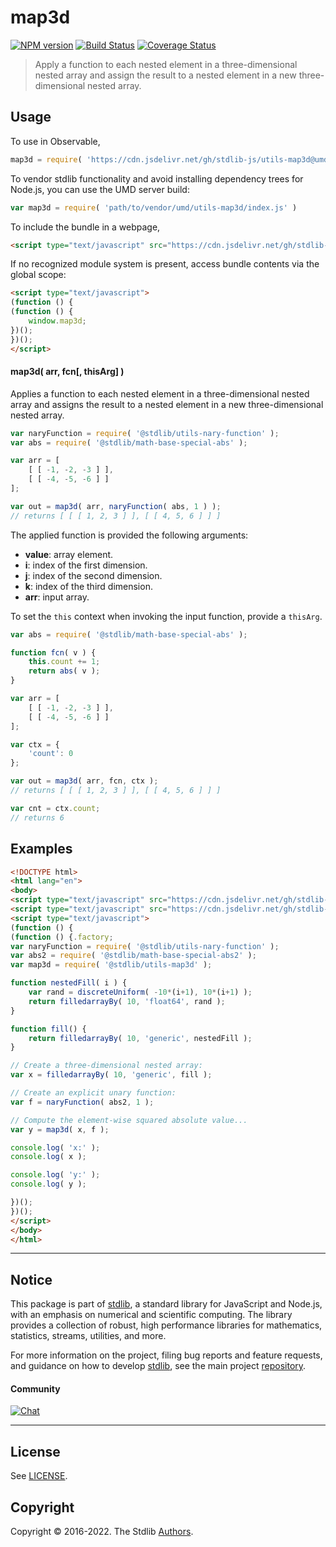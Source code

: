 <!--

@license Apache-2.0

Copyright (c) 2021 The Stdlib Authors.

Licensed under the Apache License, Version 2.0 (the "License");
you may not use this file except in compliance with the License.
You may obtain a copy of the License at

   http://www.apache.org/licenses/LICENSE-2.0

Unless required by applicable law or agreed to in writing, software
distributed under the License is distributed on an "AS IS" BASIS,
WITHOUT WARRANTIES OR CONDITIONS OF ANY KIND, either express or implied.
See the License for the specific language governing permissions and
limitations under the License.

-->

# map3d

[![NPM version][npm-image]][npm-url] [![Build Status][test-image]][test-url] [![Coverage Status][coverage-image]][coverage-url] <!-- [![dependencies][dependencies-image]][dependencies-url] -->

> Apply a function to each nested element in a three-dimensional nested array and assign the result to a nested element in a new three-dimensional nested array.

<!-- Section to include introductory text. Make sure to keep an empty line after the intro `section` element and another before the `/section` close. -->

<section class="intro">

</section>

<!-- /.intro -->

<!-- Package usage documentation. -->



<section class="usage">

## Usage

To use in Observable,

```javascript
map3d = require( 'https://cdn.jsdelivr.net/gh/stdlib-js/utils-map3d@umd/browser.js' )
```

To vendor stdlib functionality and avoid installing dependency trees for Node.js, you can use the UMD server build:

```javascript
var map3d = require( 'path/to/vendor/umd/utils-map3d/index.js' )
```

To include the bundle in a webpage,

```html
<script type="text/javascript" src="https://cdn.jsdelivr.net/gh/stdlib-js/utils-map3d@umd/browser.js"></script>
```

If no recognized module system is present, access bundle contents via the global scope:

```html
<script type="text/javascript">
(function () {
(function () {
    window.map3d;
})();
})();
</script>
```

#### map3d( arr, fcn\[, thisArg] )

Applies a function to each nested element in a three-dimensional nested array and assigns the result to a nested element in a new three-dimensional nested array.

```javascript
var naryFunction = require( '@stdlib/utils-nary-function' );
var abs = require( '@stdlib/math-base-special-abs' );

var arr = [
    [ [ -1, -2, -3 ] ],
    [ [ -4, -5, -6 ] ]
];

var out = map3d( arr, naryFunction( abs, 1 ) );
// returns [ [ [ 1, 2, 3 ] ], [ [ 4, 5, 6 ] ] ]
```

The applied function is provided the following arguments:

-   **value**: array element.
-   **i**: index of the first dimension.
-   **j**: index of the second dimension.
-   **k**: index of the third dimension.
-   **arr**: input array.

To set the `this` context when invoking the input function, provide a `thisArg`.

<!-- eslint-disable no-invalid-this -->

```javascript
var abs = require( '@stdlib/math-base-special-abs' );

function fcn( v ) {
    this.count += 1;
    return abs( v );
}

var arr = [
    [ [ -1, -2, -3 ] ],
    [ [ -4, -5, -6 ] ]
];

var ctx = {
    'count': 0
};

var out = map3d( arr, fcn, ctx );
// returns [ [ [ 1, 2, 3 ] ], [ [ 4, 5, 6 ] ] ]

var cnt = ctx.count;
// returns 6
```

</section>

<!-- /.usage -->

<!-- Package usage notes. Make sure to keep an empty line after the `section` element and another before the `/section` close. -->

<section class="notes">

</section>

<!-- /.notes -->

<!-- Package usage examples. -->

<section class="examples">

## Examples

<!-- eslint no-undef: "error" -->

```html
<!DOCTYPE html>
<html lang="en">
<body>
<script type="text/javascript" src="https://cdn.jsdelivr.net/gh/stdlib-js/array-filled-by@umd/browser.js"></script>
<script type="text/javascript" src="https://cdn.jsdelivr.net/gh/stdlib-js/random-base-discrete-uniform@umd/browser.js"></script>
<script type="text/javascript">
(function () {
(function () {.factory;
var naryFunction = require( '@stdlib/utils-nary-function' );
var abs2 = require( '@stdlib/math-base-special-abs2' );
var map3d = require( '@stdlib/utils-map3d' );

function nestedFill( i ) {
    var rand = discreteUniform( -10*(i+1), 10*(i+1) );
    return filledarrayBy( 10, 'float64', rand );
}

function fill() {
    return filledarrayBy( 10, 'generic', nestedFill );
}

// Create a three-dimensional nested array:
var x = filledarrayBy( 10, 'generic', fill );

// Create an explicit unary function:
var f = naryFunction( abs2, 1 );

// Compute the element-wise squared absolute value...
var y = map3d( x, f );

console.log( 'x:' );
console.log( x );

console.log( 'y:' );
console.log( y );

})();
})();
</script>
</body>
</html>
```

</section>

<!-- /.examples -->

<!-- Section to include cited references. If references are included, add a horizontal rule *before* the section. Make sure to keep an empty line after the `section` element and another before the `/section` close. -->

<section class="references">

</section>

<!-- /.references -->

<!-- Section for related `stdlib` packages. Do not manually edit this section, as it is automatically populated. -->

<section class="related">

</section>

<!-- /.related -->

<!-- Section for all links. Make sure to keep an empty line after the `section` element and another before the `/section` close. -->


<section class="main-repo" >

* * *

## Notice

This package is part of [stdlib][stdlib], a standard library for JavaScript and Node.js, with an emphasis on numerical and scientific computing. The library provides a collection of robust, high performance libraries for mathematics, statistics, streams, utilities, and more.

For more information on the project, filing bug reports and feature requests, and guidance on how to develop [stdlib][stdlib], see the main project [repository][stdlib].

#### Community

[![Chat][chat-image]][chat-url]

---

## License

See [LICENSE][stdlib-license].


## Copyright

Copyright &copy; 2016-2022. The Stdlib [Authors][stdlib-authors].

</section>

<!-- /.stdlib -->

<!-- Section for all links. Make sure to keep an empty line after the `section` element and another before the `/section` close. -->

<section class="links">

[npm-image]: http://img.shields.io/npm/v/@stdlib/utils-map3d.svg
[npm-url]: https://npmjs.org/package/@stdlib/utils-map3d

[test-image]: https://github.com/stdlib-js/utils-map3d/actions/workflows/test.yml/badge.svg?branch=main
[test-url]: https://github.com/stdlib-js/utils-map3d/actions/workflows/test.yml?query=branch:main

[coverage-image]: https://img.shields.io/codecov/c/github/stdlib-js/utils-map3d/main.svg
[coverage-url]: https://codecov.io/github/stdlib-js/utils-map3d?branch=main

<!--

[dependencies-image]: https://img.shields.io/david/stdlib-js/utils-map3d.svg
[dependencies-url]: https://david-dm.org/stdlib-js/utils-map3d/main

-->

[chat-image]: https://img.shields.io/gitter/room/stdlib-js/stdlib.svg
[chat-url]: https://gitter.im/stdlib-js/stdlib/

[stdlib]: https://github.com/stdlib-js/stdlib

[stdlib-authors]: https://github.com/stdlib-js/stdlib/graphs/contributors

[umd]: https://github.com/umdjs/umd
[es-module]: https://developer.mozilla.org/en-US/docs/Web/JavaScript/Guide/Modules

[deno-url]: https://github.com/stdlib-js/utils-map3d/tree/deno
[umd-url]: https://github.com/stdlib-js/utils-map3d/tree/umd
[esm-url]: https://github.com/stdlib-js/utils-map3d/tree/esm
[branches-url]: https://github.com/stdlib-js/utils-map3d/blob/main/branches.md

[stdlib-license]: https://raw.githubusercontent.com/stdlib-js/utils-map3d/main/LICENSE

</section>

<!-- /.links -->
